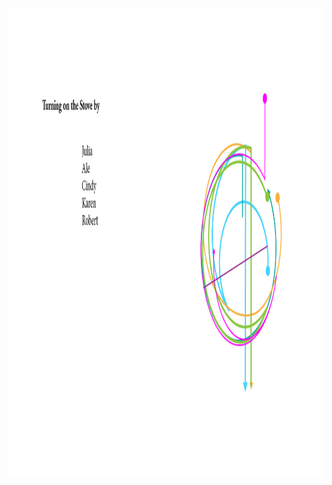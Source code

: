 <img src="https://github.com/emilybaro/Thesis/blob/master/Medium_3.jpg" width="1000" height = "750"/>
